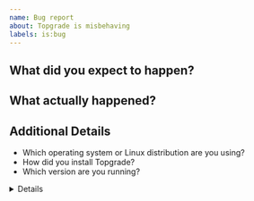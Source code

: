 ```yaml
---
name: Bug report
about: Topgrade is misbehaving
labels: is:bug
---
```


<!-- If you're here to report about a "No asset found" error, please make sure that an hour has been passed since the last release was made. -->

## What did you expect to happen?


## What actually happened?


## Additional Details
- Which operating system or Linux distribution are you using?
- How did you install Topgrade?
- Which version are you running? <!-- Check with `topgrade -V` -->

<!--
Run `topgrade --dry-run` to see which commands Topgrade is running.
If the command seems wrong and you know why please tell us so.
If the command seems fine try to run it yourself and tell us if you got a different result from Topgrade.
-->

<details>
<!-- Paste the output of the problematic command with `-v` into the pre-tags -->
<pre>

</pre>
</details>
